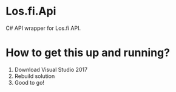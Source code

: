 # Los.fi.Api
C# API wrapper for Los.fi API.

# How to get this up and running?
1. Download Visual Studio 2017
2. Rebuild solution
3. Good to go!

